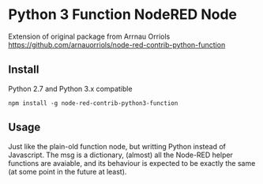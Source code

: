 Python 3 Function NodeRED Node
=============================

Extension of original package from Arrnau Orriols
https://github.com/arnauorriols/node-red-contrib-python-function


Install
-------
Python 2.7 and Python 3.x compatible

`npm install -g node-red-contrib-python3-function`

Usage
-----

Just like the plain-old function node, but writting Python instead of Javascript.
The msg is a dictionary, (almost) all the Node-RED helper functions are avaiable, and its behaviour
 is expected to be exactly the same (at some point in the future at least).
 
 

